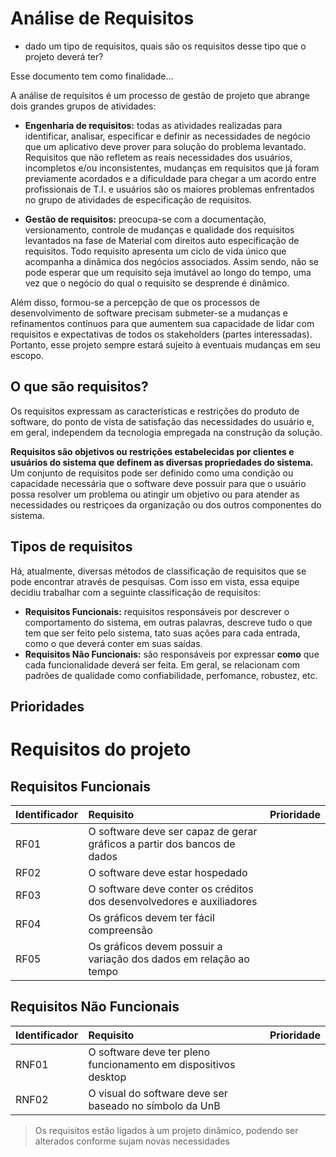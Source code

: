 # Análise de Requisitos
- dado um tipo de requisitos, quais são os requisitos desse tipo que o projeto deverá ter?

Esse documento tem como finalidade...

A análise de requisitos é um processo de gestão de projeto que abrange dois grandes grupos de atividades:

- **Engenharia de requisitos:** todas as atividades realizadas para identificar, analisar, especificar e definir as necessidades de negócio que um aplicativo deve prover para solução do problema levantado. Requisitos que não refletem as reais necessidades dos usuários, incompletos e/ou inconsistentes, mudanças em requisitos que já foram previamente acordados e a dificuldade para chegar a um acordo entre profissionais de T.I. e usuários são os maiores problemas enfrentados no grupo de atividades de especificação de requisitos.

- **Gestão de requisitos:** preocupa-se com a documentação, versionamento, controle de mudanças e qualidade dos requisitos levantados na fase de Material com direitos auto especificação de requisitos. Todo requisito apresenta um ciclo de vida único que acompanha a dinâmica dos negócios associados. Assim sendo, não se pode esperar que um requisito seja imutável ao longo do tempo, uma vez que o negócio do qual o requisito se desprende é dinâmico.

Além disso, formou-se a percepção de que os processos de desenvolvimento de software precisam submeter-se a mudanças e refinamentos contínuos para que aumentem sua capacidade de lidar com requisitos e expectativas de todos os stakeholders (partes interessadas). Portanto, esse projeto sempre estará sujeito à eventuais mudanças em seu escopo.


## O que são requisitos?

Os requisitos expressam as características e restrições do produto de software, do ponto de vista de satisfação das necessidades do usuário e, em geral, independem da tecnologia empregada na construção da solução.

**Requisitos são objetivos ou restrições estabelecidas por clientes e usuários do sistema que definem as diversas propriedades do sistema.** Um conjunto de requisitos pode ser definido como uma condição ou capacidade necessária que o software deve possuir para que o usuário possa resolver um problema ou atingir um objetivo ou para atender as necessidades ou restriçoes da organização ou dos outros componentes do sistema.

## Tipos de requisitos

Há, atualmente, diversas métodos de classificação de requisitos que se pode encontrar através de pesquisas. Com isso em vista, essa equipe decidiu trabalhar com a seguinte classificação de requisitos:

- **Requisitos Funcionais:** requisitos responsáveis por descrever o comportamento do sistema, em outras palavras, descreve tudo o que tem que ser feito pelo sistema, tato suas ações para cada entrada, como o que deverá conter em suas saídas.
- **Requisitos Não Funcionais:** são responsáveis por expressar **como** que cada funcionalidade deverá ser feita. Em geral, se relacionam com padrões de qualidade como confiabilidade, perfomance, robustez, etc.

## Prioridades

# Requisitos do projeto

## Requisitos Funcionais

| Identificador                 | Requisito                                                                   | Prioridade |
| :---------------------------- | :-------------------------------------------------------------------------- |  :-------- |
| RF01                          | O software deve ser capaz de gerar gráficos a partir dos bancos de dados    |            |
| RF02                          | O software deve estar hospedado                                             |            |
| RF03                          | O software deve conter os créditos dos desenvolvedores e auxiliadores       |            |
| RF04                          | Os gráficos devem ter fácil compreensão                                     |            |
| RF05                          | Os gráficos devem possuir a variação dos dados em relação ao tempo          |            |

## Requisitos Não Funcionais

| Identificador                 | Requisito                                                            | Prioridade |
| :---------------------------- | :------------------------------------------------------------------- |  :-------- |
| RNF01                         | O software deve ter pleno funcionamento em dispositivos desktop      |            |
| RNF02                         | O visual do software deve ser baseado no símbolo da UnB              |            |

> Os requisitos estão ligados à um projeto dinâmico, podendo ser alterados conforme sujam novas necessidades
